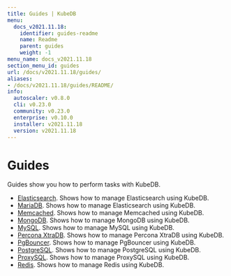```yaml
---
title: Guides | KubeDB
menu:
  docs_v2021.11.18:
    identifier: guides-readme
    name: Readme
    parent: guides
    weight: -1
menu_name: docs_v2021.11.18
section_menu_id: guides
url: /docs/v2021.11.18/guides/
aliases:
- /docs/v2021.11.18/guides/README/
info:
  autoscaler: v0.8.0
  cli: v0.23.0
  community: v0.23.0
  enterprise: v0.10.0
  installer: v2021.11.18
  version: v2021.11.18
---
```


# Guides

Guides show you how to perform tasks with KubeDB.

- [Elasticsearch](/docs/v2021.11.18/guides/elasticsearch/README). Shows how to manage Elasticsearch using KubeDB.
- [MariaDB](/docs/v2021.11.18/guides/mariadb). Shows how to manage Elasticsearch using KubeDB.
- [Memcached](/docs/v2021.11.18/guides/memcached/README). Shows how to manage Memcached using KubeDB.
- [MongoDB](/docs/v2021.11.18/guides/mongodb/README). Shows how to manage MongoDB using KubeDB.
- [MySQL](/docs/v2021.11.18/guides/mysql/README). Shows how to manage MySQL using KubeDB.
- [Percona XtraDB](/docs/v2021.11.18/guides/percona-xtradb/README). Shows how to manage Percona XtraDB using KubeDB.
- [PgBouncer](/docs/v2021.11.18/guides/pgbouncer/README). Shows how to manage PgBouncer using KubeDB.
- [PostgreSQL](/docs/v2021.11.18/guides/postgres/README). Shows how to manage PostgreSQL using KubeDB.
- [ProxySQL](/docs/v2021.11.18/guides/proxysql/README). Shows how to manage ProxySQL using KubeDB.
- [Redis](/docs/v2021.11.18/guides/redis/README). Shows how to manage Redis using KubeDB.

